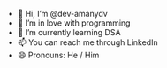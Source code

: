 - 👋 Hi, I’m @dev-amanydv
- 👀 I’m in love with programming 
- 🌱 I’m currently learning DSA 
- 📫 You can reach me through LinkedIn 
- 😄 Pronouns: He / Him


<!---
dev-amanydv/dev-amanydv is a ✨ special ✨ repository because its `README.md` (this file) appears on your GitHub profile.
You can click the Preview link to take a look at your changes.
--->
